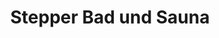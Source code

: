 ---
title: "Stepper Bad und Sauna"
url: /neumarkt-in-der-oberpfalz/stepper-bad-und-sauna/
shop: Badezimmer
---